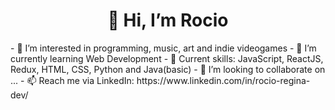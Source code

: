 <h1 align="center">👋 Hi, I’m Rocio</h1>
- 👀 I’m interested in programming, music, art and indie videogames
- 🌱 I’m currently learning Web Development
- 🌱 Current skills: JavaScript, ReactJS, Redux, HTML, CSS, Python and Java(basic)
- 💞️ I’m looking to collaborate on ...
- 📫 Reach me via LinkedIn: https://www.linkedin.com/in/rocio-regina-dev/

<!---
rocioregina/rocioregina is a ✨ special ✨ repository because its `README.md` (this file) appears on your GitHub profile.
You can click the Preview link to take a look at your changes.
--->
